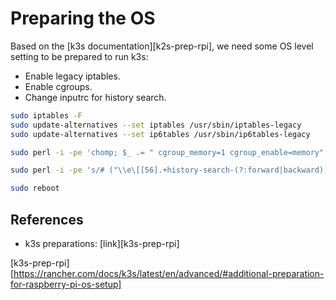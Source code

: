 # Preparing the OS

Based on the [k3s documentation][k2s-prep-rpi], we need some
OS level setting to be prepared to run k3s:

* Enable legacy iptables.
* Enable cgroups.
* Change inputrc for history search.

```sh
sudo iptables -F
sudo update-alternatives --set iptables /usr/sbin/iptables-legacy
sudo update-alternatives --set ip6tables /usr/sbin/ip6tables-legacy

sudo perl -i -pe 'chomp; $_ .= " cgroup_memory=1 cgroup_enable=memory"' /boot/cmdline.txt

sudo perl -i -pe 's/# ("\\e\[[56].+history-search-(?:forward|backward))/$1/' /etc/inputrc

sudo reboot
```

## References

* k3s preparations: [link][k3s-prep-rpi]

[k3s-prep-rpi][https://rancher.com/docs/k3s/latest/en/advanced/#additional-preparation-for-raspberry-pi-os-setup]
